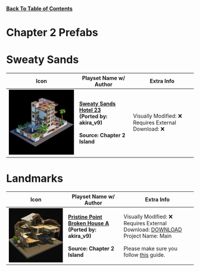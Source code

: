 
**[Back To Table of Contents](/Table%20of%20Contents.md)**
# Chapter 2 Prefabs

# Sweaty Sands

| Icon | Playset Name w/ Author | Extra Info |
|-----------------------------------------|-----------------|-----------------|
| <img src=".assets/Sweaty Sands Hotel 23.png" width="256"/> | **[Sweaty Sands Hotel 23](SpawnerTexts/Throne.txt)**<br>**(Ported by: akira_v9)**<br><br>**Source: Chapter 2 Island** | Visually Modified: ❌<br>Requires External Download: ❌|

# Landmarks
| Icon | Playset Name w/ Author | Extra Info |
|-----------------------------------------|-----------------|-----------------|
| <img src=".assets/CP_CliffHouse_C_Icon.png" width="256"/> | **[Pristine Point Broken House A](SpawnerTexts/CP_CliffHouse_C_Text.txt)**<br>**(Ported by: akira_v9)**<br><br>**Source: Chapter 2 Island** | Visually Modified: ❌<br>Requires External Download: [DOWNLOAD](https://mega.nz/file/mmxEBTZY#29rYC9MpI3jhrTWZWkGCbOAR3ZLb_LS0IMvuf4-X2Pc)<br>Project Name: Main<br><br>Please make sure you follow [this](/README.md#Download-Guide) guide. |